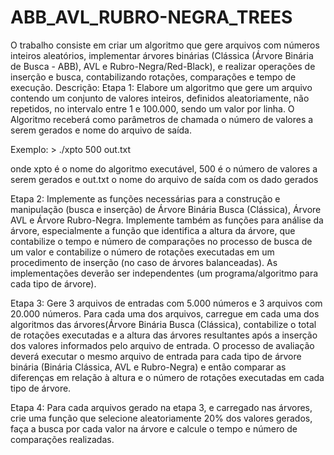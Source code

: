 # ABB_AVL_RUBRO-NEGRA_TREES
O trabalho consiste em criar um algoritmo que gere arquivos com números inteiros aleatórios, implementar árvores binárias (Clássica (Árvore Binária de Busca - ABB), AVL e Rubro-Negra/Red-Black), e realizar operações de inserção e busca, contabilizando rotações, comparações e tempo de execução.
Descrição:
Etapa 1:
Elabore um algoritmo que gere um arquivo contendo um conjunto de valores inteiros, definidos aleatoriamente, não repetidos, no intervalo entre 1 e 100.000, sendo um valor por linha. O Algoritmo receberá como parâmetros de chamada o número de valores a serem gerados e nome do arquivo de saída.

Exemplo: > ./xpto 500  out.txt

onde xpto é o nome do algoritmo executável, 500 é o número de valores a serem gerados e out.txt o nome do arquivo de saída com os dado gerados

Etapa 2:
Implemente as funções necessárias para a construção e manipulação (busca e inserção) de Árvore Binária Busca (Clássica), Árvore AVL e Árvore Rubro-Negra. Implemente também as funções para análise da árvore, especialmente a função que identifica a altura da árvore, que contabilize o tempo e número de comparações no processo de busca de um valor e contabilize o número de rotações executadas em um procedimento de inserção (no caso de árvores balanceadas). As implementações deverão ser independentes (um programa/algoritmo para cada tipo de árvore).

Etapa 3:
Gere 3 arquivos de entradas com 5.000 números e 3 arquivos com 20.000 números.
Para cada uma dos arquivos, carregue em cada uma dos algoritmos das árvores(Árvore Binária Busca (Clássica), contabilize o total de rotações executadas e a altura das árvores resultantes após a inserção dos valores informados pelo arquivo de entrada. O processo de avaliação deverá executar o mesmo arquivo de entrada para cada tipo de árvore binária (Binária Clássica, AVL e Rubro-Negra) e então comparar as diferenças em relação à altura e o número de rotações executadas em cada tipo de árvore.

Etapa 4:
Para cada arquivos gerado na etapa 3, e carregado nas árvores, crie uma função que selecione aleatoriamente 20% dos valores gerados, faça a busca por cada valor na árvore e calcule o tempo e número de comparações realizadas.

